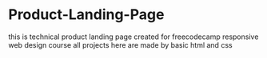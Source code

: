 # Product-Landing-Page
this is technical product landing page created for freecodecamp responsive web design course all projects here are made by basic html and css
